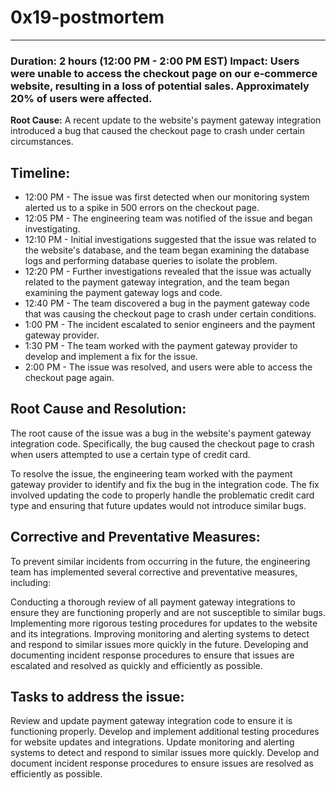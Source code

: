 # **0x19-postmortem**
***
### Duration: 2 hours (12:00 PM - 2:00 PM EST) Impact: Users were unable to access the checkout page on our e-commerce website, resulting in a loss of potential sales. Approximately 20% of users were affected.
**Root Cause:** A recent update to the website's payment gateway integration introduced a bug that caused the checkout page to crash under certain circumstances.

## Timeline:
+ 12:00 PM - The issue was first detected when our monitoring system alerted us to a spike in 500 errors on the checkout page.
+ 12:05 PM - The engineering team was notified of the issue and began investigating.
+ 12:10 PM - Initial investigations suggested that the issue was related to the website's database, and the team began examining the database logs and performing database queries to isolate the problem.
+ 12:20 PM - Further investigations revealed that the issue was actually related to the payment gateway integration, and the team began examining the payment gateway logs and code.
+ 12:40 PM - The team discovered a bug in the payment gateway code that was causing the checkout page to crash under certain conditions.
+ 1:00 PM - The incident escalated to senior engineers and the payment gateway provider.
+ 1:30 PM - The team worked with the payment gateway provider to develop and implement a fix for the issue.
+ 2:00 PM - The issue was resolved, and users were able to access the checkout page again.

## Root Cause and Resolution:
The root cause of the issue was a bug in the website's payment gateway integration code. Specifically, the bug caused the checkout page to crash when users attempted to use a certain type of credit card.

To resolve the issue, the engineering team worked with the payment gateway provider to identify and fix the bug in the integration code. The fix involved updating the code to properly handle the problematic credit card type and ensuring that future updates would not introduce similar bugs.

## Corrective and Preventative Measures:
To prevent similar incidents from occurring in the future, the engineering team has implemented several corrective and preventative measures, including:

Conducting a thorough review of all payment gateway integrations to ensure they are functioning properly and are not susceptible to similar bugs. Implementing more rigorous testing procedures for updates to the website and its integrations. Improving monitoring and alerting systems to detect and respond to similar issues more quickly in the future. Developing and documenting incident response procedures to ensure that issues are escalated and resolved as quickly and efficiently as possible.

## Tasks to address the issue:
Review and update payment gateway integration code to ensure it is functioning properly. Develop and implement additional testing procedures for website updates and integrations. Update monitoring and alerting systems to detect and respond to similar issues more quickly. Develop and document incident response procedures to ensure issues are resolved as efficiently as possible.



